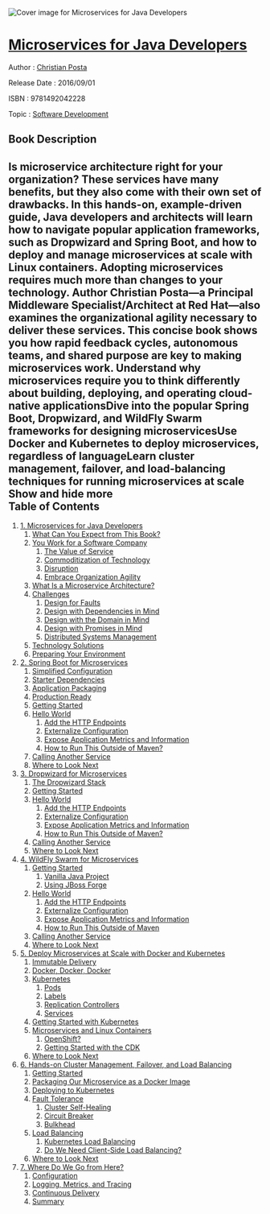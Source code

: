 ![Cover image for Microservices for Java Developers](https://imgdetail.ebookreading.net/cover/cover/20200215/EB9781492042228.jpg)

[Microservices for Java Developers](https://ebookreading.net/view/book/Microservices+for+Java+Developers-EB9781492042228_1.html "Microservices for Java Developers")
====================================================================================================================

Author : [Christian Posta](https://ebookreading.net/search/author/Christian+Posta)

Release Date : 2016/09/01

ISBN : 9781492042228

Topic : [Software Development](https://ebookreading.net/search/category/software-development)

Book Description
-----------------

 Is microservice architecture right for your organization? These services have many benefits, but they also come with their own set of drawbacks. In this hands-on, example-driven guide, Java developers and architects will learn how to navigate popular application frameworks, such as Dropwizard and Spring Boot, and how to deploy and manage microservices at scale with Linux containers.
Adopting microservices requires much more than changes to your technology. Author Christian Posta—a Principal Middleware Specialist/Architect at Red Hat—also examines the organizational agility necessary to deliver these services. This concise book shows you how rapid feedback cycles, autonomous teams, and shared purpose are key to making microservices work.
Understand why microservices require you to think differently about building, deploying, and operating cloud-native applicationsDive into the popular Spring Boot, Dropwizard, and WildFly Swarm frameworks for designing microservicesUse Docker and Kubernetes to deploy microservices, regardless of languageLearn cluster management, failover, and load-balancing techniques for running microservices at scale        Show and hide more                
Table of Contents
-----------------

1. [1. Microservices for Java Developers](https://ebookreading.net/view/book/Microservices+for+Java+Developers-EB9781492042228_5.html#chapter-1-microserv)
    1. [What Can You Expect from This Book?](https://ebookreading.net/view/book/Microservices+for+Java+Developers-EB9781492042228_5.html#what-can-you-expect)
    1. [You Work for a Software Company](https://ebookreading.net/view/book/Microservices+for+Java+Developers-EB9781492042228_5.html#you-work-for-a-soft)
        1. [The Value of Service](https://ebookreading.net/view/book/Microservices+for+Java+Developers-EB9781492042228_5.html#the-value-of-servic)
        1. [Commoditization of Technology](https://ebookreading.net/view/book/Microservices+for+Java+Developers-EB9781492042228_5.html#commoditization-of-)
        1. [Disruption](https://ebookreading.net/view/book/Microservices+for+Java+Developers-EB9781492042228_5.html#disruption)
        1. [Embrace Organization Agility](https://ebookreading.net/view/book/Microservices+for+Java+Developers-EB9781492042228_5.html#embrace-organizatio)
    1. [What Is a Microservice Architecture?](https://ebookreading.net/view/book/Microservices+for+Java+Developers-EB9781492042228_5.html#what-is-a-microserv)
    1. [Challenges](https://ebookreading.net/view/book/Microservices+for+Java+Developers-EB9781492042228_5.html#challenges)
        1. [Design for Faults](https://ebookreading.net/view/book/Microservices+for+Java+Developers-EB9781492042228_5.html#design-for-faults)
        1. [Design with Dependencies in Mind](https://ebookreading.net/view/book/Microservices+for+Java+Developers-EB9781492042228_5.html#design-with-depende)
        1. [Design with the Domain in Mind](https://ebookreading.net/view/book/Microservices+for+Java+Developers-EB9781492042228_5.html#design-with-the-dom)
        1. [Design with Promises in Mind](https://ebookreading.net/view/book/Microservices+for+Java+Developers-EB9781492042228_5.html#design-with-promise)
        1. [Distributed Systems Management](https://ebookreading.net/view/book/Microservices+for+Java+Developers-EB9781492042228_5.html#distributed-systems)
    1. [Technology Solutions](https://ebookreading.net/view/book/Microservices+for+Java+Developers-EB9781492042228_5.html#technology-solution)
    1. [Preparing Your Environment](https://ebookreading.net/view/book/Microservices+for+Java+Developers-EB9781492042228_5.html#preparing-your-envi)
1. [2. Spring Boot for Microservices](https://ebookreading.net/view/book/Microservices+for+Java+Developers-EB9781492042228_6.html#chapter-2-spring-bo)
    1. [Simplified Configuration](https://ebookreading.net/view/book/Microservices+for+Java+Developers-EB9781492042228_6.html#simplified-configur)
    1. [Starter Dependencies](https://ebookreading.net/view/book/Microservices+for+Java+Developers-EB9781492042228_6.html#starter-dependencie)
    1. [Application Packaging](https://ebookreading.net/view/book/Microservices+for+Java+Developers-EB9781492042228_6.html#application-packagi)
    1. [Production Ready](https://ebookreading.net/view/book/Microservices+for+Java+Developers-EB9781492042228_6.html#production-ready)
    1. [Getting Started](https://ebookreading.net/view/book/Microservices+for+Java+Developers-EB9781492042228_6.html#getting-started)
    1. [Hello World](https://ebookreading.net/view/book/Microservices+for+Java+Developers-EB9781492042228_6.html#hello-world)
        1. [Add the HTTP Endpoints](https://ebookreading.net/view/book/Microservices+for+Java+Developers-EB9781492042228_6.html#add-the-http-endpoi)
        1. [Externalize Configuration](https://ebookreading.net/view/book/Microservices+for+Java+Developers-EB9781492042228_6.html#externalize-configu)
        1. [Expose Application Metrics and Information](https://ebookreading.net/view/book/Microservices+for+Java+Developers-EB9781492042228_6.html#expose-application-)
        1. [How to Run This Outside of Maven?](https://ebookreading.net/view/book/Microservices+for+Java+Developers-EB9781492042228_6.html#how-to-run-this-out)
    1. [Calling Another Service](https://ebookreading.net/view/book/Microservices+for+Java+Developers-EB9781492042228_6.html#calling-another-ser)
    1. [Where to Look Next](https://ebookreading.net/view/book/Microservices+for+Java+Developers-EB9781492042228_6.html#where-to-look-next)
1. [3. Dropwizard for Microservices](https://ebookreading.net/view/book/Microservices+for+Java+Developers-EB9781492042228_7.html#chapter-3-dropwizar)
    1. [The Dropwizard Stack](https://ebookreading.net/view/book/Microservices+for+Java+Developers-EB9781492042228_7.html#the-dropwizard-stac)
    1. [Getting Started](https://ebookreading.net/view/book/Microservices+for+Java+Developers-EB9781492042228_7.html#getting-started2)
    1. [Hello World](https://ebookreading.net/view/book/Microservices+for+Java+Developers-EB9781492042228_7.html#hello-world2)
        1. [Add the HTTP Endpoints](https://ebookreading.net/view/book/Microservices+for+Java+Developers-EB9781492042228_7.html#add-the-http-endpoi)
        1. [Externalize Configuration](https://ebookreading.net/view/book/Microservices+for+Java+Developers-EB9781492042228_7.html#externalize-configu)
        1. [Expose Application Metrics and Information](https://ebookreading.net/view/book/Microservices+for+Java+Developers-EB9781492042228_7.html#expose-application-)
        1. [How to Run This Outside of Maven?](https://ebookreading.net/view/book/Microservices+for+Java+Developers-EB9781492042228_7.html#how-to-run-this-out)
    1. [Calling Another Service](https://ebookreading.net/view/book/Microservices+for+Java+Developers-EB9781492042228_7.html#calling-another-ser)
    1. [Where to Look Next](https://ebookreading.net/view/book/Microservices+for+Java+Developers-EB9781492042228_7.html#where-to-look-next2)
1. [4. WildFly Swarm for Microservices](https://ebookreading.net/view/book/Microservices+for+Java+Developers-EB9781492042228_8.html#chapter-4-wildfly-s)
    1. [Getting Started](https://ebookreading.net/view/book/Microservices+for+Java+Developers-EB9781492042228_8.html#getting-started3)
        1. [Vanilla Java Project](https://ebookreading.net/view/book/Microservices+for+Java+Developers-EB9781492042228_8.html#vanilla-java-projec)
        1. [Using JBoss Forge](https://ebookreading.net/view/book/Microservices+for+Java+Developers-EB9781492042228_8.html#using-jboss-forge)
    1. [Hello World](https://ebookreading.net/view/book/Microservices+for+Java+Developers-EB9781492042228_8.html#hello-world3)
        1. [Add the HTTP Endpoints](https://ebookreading.net/view/book/Microservices+for+Java+Developers-EB9781492042228_8.html#add-the-http-endpoi)
        1. [Externalize Configuration](https://ebookreading.net/view/book/Microservices+for+Java+Developers-EB9781492042228_8.html#externalize-configu)
        1. [Expose Application Metrics and Information](https://ebookreading.net/view/book/Microservices+for+Java+Developers-EB9781492042228_8.html#expose-application-)
        1. [How to Run This Outside of Maven](https://ebookreading.net/view/book/Microservices+for+Java+Developers-EB9781492042228_8.html#how-to-run-this-out)
    1. [Calling Another Service](https://ebookreading.net/view/book/Microservices+for+Java+Developers-EB9781492042228_8.html#calling-another-ser)
    1. [Where to Look Next](https://ebookreading.net/view/book/Microservices+for+Java+Developers-EB9781492042228_8.html#where-to-look-next3)
1. [5. Deploy Microservices at Scale with Docker and Kubernetes](https://ebookreading.net/view/book/Microservices+for+Java+Developers-EB9781492042228_9.html#chapter-5-deploy-mi)
    1. [Immutable Delivery](https://ebookreading.net/view/book/Microservices+for+Java+Developers-EB9781492042228_9.html#immutable-delivery)
    1. [Docker, Docker, Docker](https://ebookreading.net/view/book/Microservices+for+Java+Developers-EB9781492042228_9.html#docker-docker-docke)
    1. [Kubernetes](https://ebookreading.net/view/book/Microservices+for+Java+Developers-EB9781492042228_9.html#kubernetes)
        1. [Pods](https://ebookreading.net/view/book/Microservices+for+Java+Developers-EB9781492042228_9.html#pods)
        1. [Labels](https://ebookreading.net/view/book/Microservices+for+Java+Developers-EB9781492042228_9.html#labels)
        1. [Replication Controllers](https://ebookreading.net/view/book/Microservices+for+Java+Developers-EB9781492042228_9.html#replication-control)
        1. [Services](https://ebookreading.net/view/book/Microservices+for+Java+Developers-EB9781492042228_9.html#services)
    1. [Getting Started with Kubernetes](https://ebookreading.net/view/book/Microservices+for+Java+Developers-EB9781492042228_9.html#getting-started-wit)
    1. [Microservices and Linux Containers](https://ebookreading.net/view/book/Microservices+for+Java+Developers-EB9781492042228_9.html#microservices-and-l)
        1. [OpenShift?](https://ebookreading.net/view/book/Microservices+for+Java+Developers-EB9781492042228_9.html#openshift)
        1. [Getting Started with the CDK](https://ebookreading.net/view/book/Microservices+for+Java+Developers-EB9781492042228_9.html#getting-started-wit)
    1. [Where to Look Next](https://ebookreading.net/view/book/Microservices+for+Java+Developers-EB9781492042228_9.html#where-to-look-next4)
1. [6. Hands-on Cluster Management, Failover, and Load Balancing](https://ebookreading.net/view/book/Microservices+for+Java+Developers-EB9781492042228_10.html#chapter-6-hands-on-)
    1. [Getting Started](https://ebookreading.net/view/book/Microservices+for+Java+Developers-EB9781492042228_10.html#getting-started4)
    1. [Packaging Our Microservice as a Docker Image](https://ebookreading.net/view/book/Microservices+for+Java+Developers-EB9781492042228_10.html#packaging-our-micro)
    1. [Deploying to Kubernetes](https://ebookreading.net/view/book/Microservices+for+Java+Developers-EB9781492042228_10.html#deploying-to-kubern)
    1. [Fault Tolerance](https://ebookreading.net/view/book/Microservices+for+Java+Developers-EB9781492042228_10.html#fault-tolerance)
        1. [Cluster Self-Healing](https://ebookreading.net/view/book/Microservices+for+Java+Developers-EB9781492042228_10.html#cluster-self-healin)
        1. [Circuit Breaker](https://ebookreading.net/view/book/Microservices+for+Java+Developers-EB9781492042228_10.html#circuit-breaker)
        1. [Bulkhead](https://ebookreading.net/view/book/Microservices+for+Java+Developers-EB9781492042228_10.html#bulkhead)
    1. [Load Balancing](https://ebookreading.net/view/book/Microservices+for+Java+Developers-EB9781492042228_10.html#load-balancing)
        1. [Kubernetes Load Balancing](https://ebookreading.net/view/book/Microservices+for+Java+Developers-EB9781492042228_10.html#kubernetes-load-bal)
        1. [Do We Need Client-Side Load Balancing?](https://ebookreading.net/view/book/Microservices+for+Java+Developers-EB9781492042228_10.html#do-we-need-client-s)
    1. [Where to Look Next](https://ebookreading.net/view/book/Microservices+for+Java+Developers-EB9781492042228_10.html#where-to-look-next5)
1. [7. Where Do We Go from Here?](https://ebookreading.net/view/book/Microservices+for+Java+Developers-EB9781492042228_11.html#chapter-7-where-do-)
    1. [Configuration](https://ebookreading.net/view/book/Microservices+for+Java+Developers-EB9781492042228_11.html#configuration)
    1. [Logging, Metrics, and Tracing](https://ebookreading.net/view/book/Microservices+for+Java+Developers-EB9781492042228_11.html#logging-metrics-and)
    1. [Continuous Delivery](https://ebookreading.net/view/book/Microservices+for+Java+Developers-EB9781492042228_11.html#continuous-delivery)
    1. [Summary](https://ebookreading.net/view/book/Microservices+for+Java+Developers-EB9781492042228_11.html#summary)
